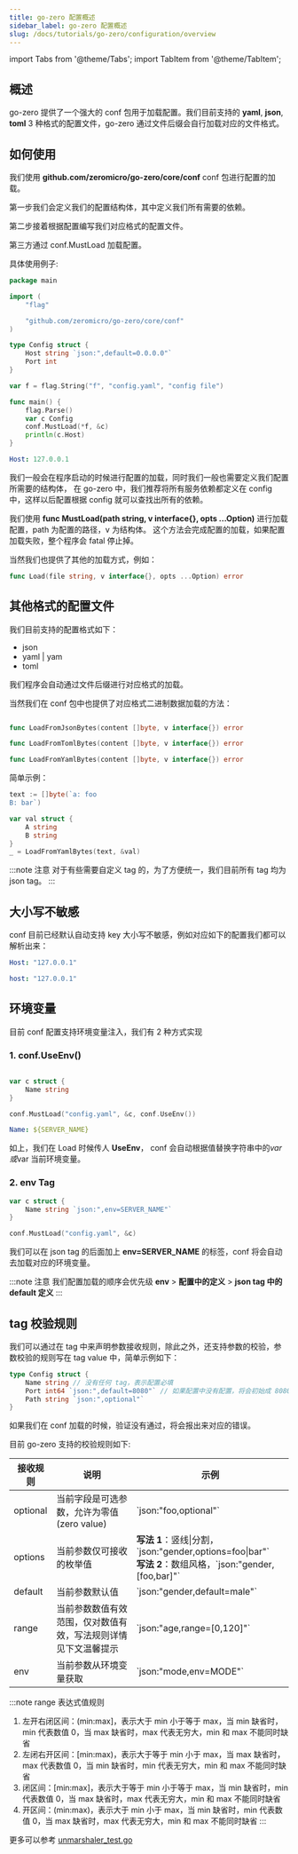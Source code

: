 ```yaml
---
title: go-zero 配置概述
sidebar_label: go-zero 配置概述
slug: /docs/tutorials/go-zero/configuration/overview
---
```


import Tabs from '@theme/Tabs';
import TabItem from '@theme/TabItem';

## 概述

go-zero 提供了一个强大的 conf 包用于加载配置。我们目前支持的 **yaml**, **json**, **toml** 3 种格式的配置文件，go-zero 通过文件后缀会自行加载对应的文件格式。

## 如何使用

我们使用 **github.com/zeromicro/go-zero/core/conf** conf 包进行配置的加载。

第一步我们会定义我们的配置结构体，其中定义我们所有需要的依赖。

第二步接着根据配置编写我们对应格式的配置文件。

第三方通过 conf.MustLoad 加载配置。

具体使用例子:

<Tabs>

<TabItem value="go" label="main.go" default>

```go
package main

import (
    "flag"

    "github.com/zeromicro/go-zero/core/conf"
)

type Config struct {
    Host string `json:",default=0.0.0.0"`
    Port int
}

var f = flag.String("f", "config.yaml", "config file")

func main() {
    flag.Parse()
    var c Config
    conf.MustLoad(*f, &c)
    println(c.Host)
}
```

</TabItem>

<TabItem value="yaml" label="config.yaml">

```yaml
Host: 127.0.0.1
```

</TabItem>
</Tabs>

我们一般会在程序启动的时候进行配置的加载，同时我们一般也需要定义我们配置所需要的结构体，
在 go-zero 中，我们推荐将所有服务依赖都定义在 config 中，这样以后配置根据 config 就可以查找出所有的依赖。

我们使用 **func MustLoad(path string, v interface{}, opts ...Option)** 进行加载配置，path 为配置的路径，v 为结构体。 这个方法会完成配置的加载，如果配置加载失败，整个程序会 fatal 停止掉。

当然我们也提供了其他的加载方式，例如：

```go
func Load(file string, v interface{}, opts ...Option) error
```

## 其他格式的配置文件

我们目前支持的配置格式如下：

- json
- yaml | yam
- toml

我们程序会自动通过文件后缀进行对应格式的加载。

当然我们在 conf 包中也提供了对应格式二进制数据加载的方法：

```go

func LoadFromJsonBytes(content []byte, v interface{}) error

func LoadFromTomlBytes(content []byte, v interface{}) error

func LoadFromYamlBytes(content []byte, v interface{}) error
```

简单示例：

```go
text := []byte(`a: foo
B: bar`)

var val struct {
    A string
    B string
}
_ = LoadFromYamlBytes(text, &val)
```

:::note 注意
对于有些需要自定义 tag 的，为了方便统一，我们目前所有 tag 均为 json tag。
:::

## 大小写不敏感

conf 目前已经默认自动支持 key 大小写不敏感，例如对应如下的配置我们都可以解析出来：

```yaml
Host: "127.0.0.1"

host: "127.0.0.1"
```

## 环境变量

目前 conf 配置支持环境变量注入，我们有 2 种方式实现

### 1. **conf.UseEnv()**

```go

var c struct {
    Name string
}

conf.MustLoad("config.yaml", &c, conf.UseEnv())

```

```config.yaml
Name: ${SERVER_NAME}
```

如上，我们在 Load 时候传人 **UseEnv**， conf 会自动根据值替换字符串中的${var}或$var 当前环境变量。

### 2. env Tag

```go
var c struct {
    Name string `json:",env=SERVER_NAME"`
}

conf.MustLoad("config.yaml", &c)
```

我们可以在 json tag 的后面加上 **env=SERVER_NAME** 的标签，conf 将会自动去加载对应的环境变量。

:::note 注意
我们配置加载的顺序会优先级 **env** > **配置中的定义** > **json tag 中的 default 定义**
:::

## tag 校验规则

我们可以通过在 tag 中来声明参数接收规则，除此之外，还支持参数的校验，参数校验的规则写在 tag value 中，简单示例如下：

```go
type Config struct {
    Name string // 没有任何 tag，表示配置必填
    Port int64 `json:",default=8080"` // 如果配置中没有配置，将会初始成 8080
    Path string `json:",optional"`
}
```

如果我们在 conf 加载的时候，验证没有通过，将会报出来对应的错误。

目前 go-zero 支持的校验规则如下:

| 接收规则 | 说明                                                           | 示例                                                                                                              |
| -------- | -------------------------------------------------------------- | ----------------------------------------------------------------------------------------------------------------- |
| optional | 当前字段是可选参数，允许为零值(zero value)                     | \`json:"foo,optional"\`                                                                                           |
| options  | 当前参数仅可接收的枚举值                                       | **写法 1**：竖线\|分割，\`json:"gender,options=foo\|bar"\` <br/>**写法 2**：数组风格，\`json:"gender,[foo,bar]"\` |
| default  | 当前参数默认值                                                 | \`json:"gender,default=male"\`                                                                                    |
| range    | 当前参数数值有效范围，仅对数值有效，写法规则详情见下文温馨提示 | \`json:"age,range=[0,120]"\`                                                                                      |
| env      | 当前参数从环境变量获取                                         | \`json:"mode,env=MODE"\`                                                                                          |

:::note range 表达式值规则

1. 左开右闭区间：(min:max]，表示大于 min 小于等于 max，当 min 缺省时，min 代表数值 0，当 max 缺省时，max 代表无穷大，min 和 max 不能同时缺省
1. 左闭右开区间：[min:max)，表示大于等于 min 小于 max，当 max 缺省时，max 代表数值 0，当 min 缺省时，min 代表无穷大，min 和 max 不能同时缺省
1. 闭区间：[min:max]，表示大于等于 min 小于等于 max，当 min 缺省时，min 代表数值 0，当 max 缺省时，max 代表无穷大，min 和 max 不能同时缺省
1. 开区间：(min:max)，表示大于 min 小于 max，当 min 缺省时，min 代表数值 0，当 max 缺省时，max 代表无穷大，min 和 max 不能同时缺省
   :::

更多可以参考 [unmarshaler_test.go](https://github.com/zeromicro/go-zero/blob/master/core/mapping/unmarshaler_test.go)
